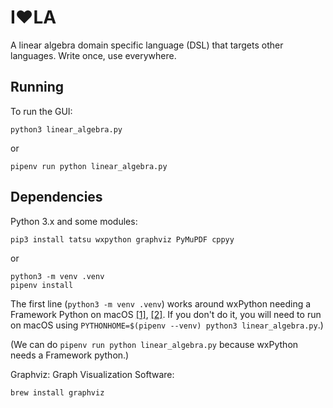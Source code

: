 # I❤️LA

A linear algebra domain specific language (DSL) that targets other languages. Write once, use everywhere.

## Running

To run the GUI:

    python3 linear_algebra.py

or

    pipenv run python linear_algebra.py

## Dependencies

Python 3.x and some modules:

    pip3 install tatsu wxpython graphviz PyMuPDF cppyy

or

    python3 -m venv .venv
    pipenv install

The first line (`python3 -m venv .venv`) works around wxPython needing a Framework Python on macOS [[1]](https://wiki.wxpython.org/wxPythonVirtualenvOnMac), [[2]](https://github.com/pypa/pipenv/issues/15). If you don't do it, you will need to run on macOS using `PYTHONHOME=$(pipenv --venv) python3 linear_algebra.py`.)

(We can do `pipenv run python linear_algebra.py` because wxPython needs a Framework python.)



Graphviz: Graph Visualization Software:

    brew install graphviz
